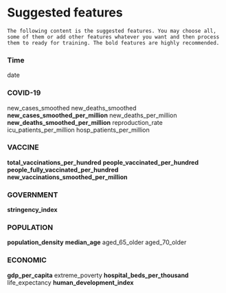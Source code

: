 # Suggested features
```
The following content is the suggested features. You may choose all, some of them or add other features whatever you want and then process them to ready for training. The bold features are highly recommended.
```

### Time
date

### COVID-19
new_cases_smoothed
new_deaths_smoothed
**new_cases_smoothed_per_million**
new_deaths_per_million
**new_deaths_smoothed_per_million**
reproduction_rate
icu_patients_per_million
hosp_patients_per_million

### VACCINE
**total_vaccinations_per_hundred**
**people_vaccinated_per_hundred**
**people_fully_vaccinated_per_hundred**
**new_vaccinations_smoothed_per_million**

### GOVERNMENT
**stringency_index**

### POPULATION
**population_density**
**median_age**
aged_65_older
aged_70_older

### ECONOMIC
**gdp_per_capita**
extreme_poverty
**hospital_beds_per_thousand**
life_expectancy
**human_development_index**